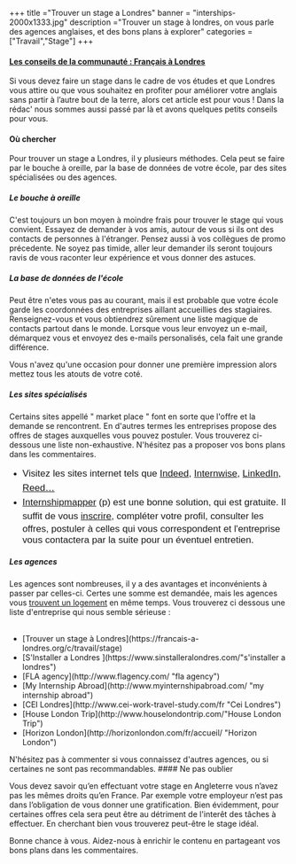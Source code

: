 +++
title ="Trouver un stage a Londres"
banner = "interships-2000x1333.jpg"
description ="Trouver un stage à londres, on vous parle des agences anglaises, et des bons plans à explorer"
categories = ["Travail","Stage"]
+++

#### [Les conseils de la communauté : Français à Londres](https://francais-a-londres.org/c/stage)


Si vous devez faire un stage dans le cadre de vos études et que Londres vous attire ou que vous souhaitez en profiter pour améliorer votre anglais sans partir à l’autre bout de la terre, alors cet article est pour vous ! Dans la rédac' nous sommes aussi passé par là et avons quelques petits conseils pour vous.

<!--
sdsdfs<li><span style="font-weight: 300; line-height: 1.5; font-family: Raleway, sans-serif; font-size: medium;">Commencez par mettre à jour votre CV en anglais ainsi que votre lettre de motivation</span></li>
<li><span style="font-family: Raleway, sans-serif; font-size: 1.07rem; font-weight: 300; line-height: 1.5;">Si vous avez la chance que votre école met à votre disposition des offres de stages, ne les mettez pas de côté avec la conviction de pouvoir trouver mieux. Ce n’est pas si facile que ça de trouver un stage par ses propres moyens.</span></li>
<li><span style="font-size: 1.07rem; font-weight: 300; font-family: Raleway, sans-serif; line-height: 1.5;">Consultez les étudiants de la promotion précédente qui sont eux aussi passer par là. Si leur stage s’est bien passé il est probable que leur entreprise recrute à nouveau des stagiaires. Demandez leur l'email de leur contact.</span></li>
-->




#### Où chercher


Pour trouver un stage a Londres, il y plusieurs méthodes. Cela peut se faire par le bouche à oreille, par la base de données de votre école, par des sites spécialisées ou des agences.

##### Le bouche à oreille

C'est toujours un bon moyen à moindre frais pour trouver le stage qui vous convient. Essayez de demander à vos amis, autour de vous si ils ont des contacts de personnes à l'étranger. Pensez aussi à vos collègues de promo précedente. Ne soyez pas timide, aller leur demander ils seront toujours ravis de vous raconter leur expérience et vous donner des astuces.


##### La base de données de l'école

Peut être  n'etes vous pas au courant, mais il est probable que votre école garde les coordonnées des entreprises aillant accueillies des stagiaires. Renseignez-vous et vous obtiendrez sûrement une liste magique de contacts partout dans le monde. Lorsque vous leur envoyez un e-mail, démarquez vous et envoyez des e-mails personalisés, cela fait une grande différence.

Vous n'avez qu'une occasion pour donner une première impression alors mettez tous les atouts de votre coté.


##### Les sites spécialisés

Certains sites appellé " market place " font en sorte que l'offre et la demande se rencontrent. En d'autres termes les entreprises propose des offres de stages auxquelles vous pouvez postuler. Vous trouverez ci-dessous une liste non-exhaustive. N'hésitez pas a proposer vos bons plans dans les commentaires.

<ul>
<li><span style="font-size: 1.07rem; font-weight: 300; font-family: Raleway, sans-serif; line-height: 1.5;">Visitez les sites internet tels que <a href="https://www.indeed.co.uk/Internship-jobs">Indeed</a>, <a href="http://www.internwise.co.uk/">Internwise</a>, <a href="https://www.linkedin.com/jobs/internship-jobs/?country=gb">LinkedIn</a>, <a href="https://www.reed.co.uk/jobs/internship">Reed…</a></span></li>
<li><span style="font-size: 1.07rem; font-weight: 300; font-family: Raleway, sans-serif; line-height: 1.5;"><a href="https://www.internshipmapper.com/fr/villes/londres">Internshipmapper</a> (p) est une bonne solution, qui est gratuite. Il suffit de vous <a href="https://www.internshipmapper.com/fr/inscription">inscrire</a>, compléter votre profil, consulter les offres, postuler à celles qui vous correspondent et l'entreprise vous contactera par la suite pour un éventuel entretien. </span></li>
</ul>

##### Les agences

Les agences sont nombreuses, il y a des avantages et inconvénients à passer par celles-ci. Certes une somme est demandée, mais les agences vous [trouvent un logement](https://nutspubcrawl.com/fr/blog/logement-a-londres/ "trouver un logement") en même temps. Vous trouverez ci dessous une liste d'entreprise qui nous semble sérieuse :
<ul>
    <li>[Trouver un stage à Londres](https://francais-a-londres.org/c/travail/stage)</li>
    <li>[S'Installer a Londres ](https://www.sinstalleralondres.com/"s'installer a londres")</li>
    <li>[FLA agency](http://www.flagency.com/ "fla agency")</li>
    <li>[My Internship Abroad](http://www.myinternshipabroad.com/ "my internship abroad")</li>
    <li>[CEI Londres](http://www.cei-work-travel-study.com/fr "Cei Londres")</li>
    <li>[House London Trip](http://www.houselondontrip.com/"House London Trip")</li>
    <li>[Horizon London](http://horizonlondon.com/fr/accueil/ "Horizon London")</li>

</ul>
N'hésitez pas à commenter si vous connaissez d'autres agences, ou si certaines ne sont pas recommandables.
#### Ne pas oublier

Vous devez savoir qu’en effectuant votre stage en Angleterre vous n’avez pas les mêmes droits qu’en France. Par exemple votre employeur n’est pas dans l’obligation de vous donner une gratification. Bien évidemment, pour certaines offres cela sera
peut être au détriment de l'interêt des tâches à effectuer. En cherchant bien vous trouverez peut-être le stage idéal.


Bonne chance à vous. Aidez-nous à enrichir le contenu en partageant vos bons plans dans les commentaires.
